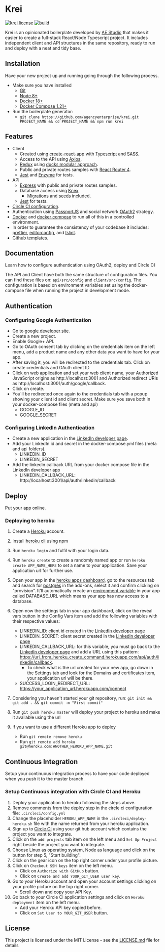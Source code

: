 # Krei

[![krei license](https://img.shields.io/badge/license-MIT-blue.svg)](https://github.com/agencyenterprise/krei/blob/master/LICENCE.md)
[![build](https://circleci.com/gh/agencyenterprise/krei.svg?style=shield&circle-token=3d749403becdba1c3b622fb512abad50192930b6)](https://circleci.com/gh/agencyenterprise/krei)

Krei is an opinionated boilerplate developed by [AE Studio](https://ae.studio/) that makes it easier to create a full-stack React/Node Typescript project. It includes independent client and API structures in the same repository, ready to run and deploy with a neat and tidy base.

## Installation

Have your new project up and running going through the following process.

- Make sure you have installed
  - [Git](https://git-scm.com/book/en/v2/Getting-Started-Installing-Git)
  - [Node 8+](https://nodejs.org/en/)
  - [Docker 18+](https://docs.docker.com/install/)
  - [Docker Compose 1.21+](https://docs.docker.com/compose/install/)
- Run the boilerplate generator:
  - `git clone https://github.com/agencyenterprise/krei.git PROJECT_NAME && cd PROJECT_NAME && npm run krei`

## Features

* Client
  * Created using [create-react-app](https://github.com/facebook/create-react-app) with [Typescript](https://www.typescriptlang.org/docs/home.html) and [SASS](https://sass-lang.com/).
  * Access to the API using [Axios](https://github.com/axios/axios).
  * [Redux](https://github.com/reduxjs/redux) using [ducks modular approach](https://github.com/erikras/ducks-modular-redux).
  * Public and private routes samples with [React Router 4](https://reacttraining.com/react-router/core/guides/philosophy).
  * [Jest](https://jestjs.io/) and [Enzyme](https://github.com/airbnb/enzyme) for tests.
* API
  * [Express](https://expressjs.com/) with public and private routes samples.
  * Database access using [Knex](https://knexjs.org/)
      * [Migrations](https://knexjs.org/#Migrations-CLI) and [seeds](https://knexjs.org/#Seeds-CLI) included.
  * [Jest](https://jestjs.io/) for tests.
* [Circle CI configuration](https://circleci.com/docs/2.0/configuration-reference/#section=configuration).
* Authentication using [PassportJS](http://www.passportjs.org/) and social network [OAuth2](https://oauth.net/2/) strategy.
* [Docker](https://docs.docker.com) and [docker compose](https://docs.docker.com/compose/) to run all of this in a controlled environment.
* In order to guarantee the consistency of your codebase it includes: [prettier](https://github.com/prettier/prettier), [editorconfig](https://editorconfig.org/), and [tslint](https://palantir.github.io/tslint/).
* [Github templates](https://blog.github.com/2016-02-17-issue-and-pull-request-templates/).

## Documentation

Learn how to configure authentication using OAuth2, deploy and Circle CI

The API and Client have both the same structure of configuration files. You can find these files on: `api/src/config` and `client/src/config`. The configuration is based on environment variables set using the docker-compose file when running the project in development mode.

## Authentication

### Configuring Google Authentication

* Go to [google developer site](https://console.developers.google.com).
* Create a new project.
* Enable Google+ API.
* Go to OAuth consent tab by clicking on the credentials item on the left menu, add a product name and any other data you want to have for your app.
* After saving it, you will be redirected to the credentials tab. Click on create credentials and OAuth client ID.
* Click on web application and set your web client name, your Authorized JavaScript origins as http://localhost:3001 and Authorized redirect URIs as http://localhost:3001/auth/google/callback.
* Click on create.
* You'll be redirected once again to the credentials tab with a popup showing your client id and client secret. Make sure you save both in your docker-compose files (meta and api)
    * GOOGLE_ID
    * GOOGLE_SECRET

### Configuring LinkedIn Authentication

- Create a new application in the [LinkedIn developer page](https://www.linkedin.com/developer/apps).
- Add your LinkedIn id and secret in the docker-compose.yml files (meta and api folders).
  - LINKEDIN_ID
  - LINKEDIN_SECRET
- Add the linkedin callback URL from your docker compose file in the LinkedIn developer app
  - LINKEDIN_CALLBACK_URL: http://localhost:3001/api/auth/linkedin/callback

## Deploy

Put your app online.

### Deploying to heroku

1. Create a [Heroku](https://www.heroku.com/) account.
2. Install [heroku cli](https://www.npmjs.com/package/heroku) using npm
3. Run `heroku login` and fulfil with your login data.
4. Run `heroku create` to create a randomly named app or run `heroku create APP_NAME_HERE` to set a name to your application. Save your application url for further use.
5. Open your app in the [heroku apps dashboard](https://dashboard.heroku.com/apps), go to the resources tab and search for [postgres](https://elements.heroku.com/addons/heroku-postgresql) in the add-ons, select it and confirm clicking on "provision". It'll automatically create an [environment variable](https://devcenter.heroku.com/articles/config-vars) in your app called DATABASE_URL which means your app has now access to a database.
6. Open now the settings tab in your app dashboard, click on the reveal vars button in the Config Vars item and add the following variables with their respective values:

   - LINKEDIN_ID: client id created in the [LinkedIn developer page](https://www.linkedin.com/developer/apps)
   - LINKEDIN_SECRET: client secret created in the [LinkedIn developer page](https://www.linkedin.com/developer/apps)
   - LINKEDIN_CALLBACK_URL: for this variable, you must go back to the [LinkedIn developer page](https://www.linkedin.com/developer/apps) and add a URL using this pattern: https://url_from_heroku_create_command.herokuapp.com/api/auth/linkedin/callback.
     - To check what is the url created for your new app, go down in the Settings tab and look for the Domains and certificates item, your application url will be there.
   - SUCCESS_LOGIN_REDIRECT_URL: https://your_application_url.herokuapp.com/connect

7. Considering you haven't started your git repository, run: `git init && git add . && git commit -m "First commit"`
8. Run `git push heroku master` will deploy your project to heroku and make it available using the url
9. If you want to use a different Heroku app to deploy
   - Run `git remote remove heroku`
   - Run `git remote add heroku git@heroku.com:ANOTHER_HEROKU_APP_NAME.git`

## Continuous Integration

Setup your continuous integration process to have your code deployed when you push it to the master branch.

### Setup Continuous integration with Circle CI and Heroku

1. Deploy your application to heroku following the steps above.
2. Remove comments from the deploy step in the circle ci configuration file: `.circleci/config.yml`
3. Change the placeholder `HEROKU_APP_NAME` in the `.circleci/deploy-heroku.sh` file with the name returned from your heroku application.
4. Sign up to [Circle CI](https://circleci.com/) using your git hub account which contains the project you want to integrate.
5. Click on the `add projects` tab item on the left menu and `Set Up Project` right beside the project you want to integrate.
6. Choose Linux as operating system, Node as language and click on the button for step 5, "Start building".
7. Click on the gear icon on the top right corner under your profile picture.
8. Click on `Checkout SSH keys` item on the left menu.
    * Click on `Authorize with GitHub` button.
    * Click on `Create and add YOUR_GIT_USER user key`.
9.  Go to your Heroku account and open your account settings clicking on your profile picture on the top right corner.
    * Scroll down and copy your API Key.
10. Go back to your Circle CI application settings and click on `Heroku deployment` item on the left menu.
    * Add your Heroku API key copied before.
    * Click on `Set User to YOUR_GIT_USER` button.

## License

This project is licensed under the MIT License - see the [LICENSE.md](https://github.com/agencyenterprise/krei/blob/master/LICENCE.md) file for details
